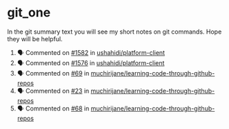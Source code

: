 # git_one
In the git summary text you will see my short notes on git commands. Hope they will be helpful.

<!--START_SECTION:activity-->
1. 🗣 Commented on [#1582](https://github.com/ushahidi/platform-client/issues/1582) in [ushahidi/platform-client](https://github.com/ushahidi/platform-client)
2. 🗣 Commented on [#1576](https://github.com/ushahidi/platform-client/issues/1576) in [ushahidi/platform-client](https://github.com/ushahidi/platform-client)
3. 🗣 Commented on [#69](https://github.com/muchirijane/learning-code-through-github-repos/issues/69) in [muchirijane/learning-code-through-github-repos](https://github.com/muchirijane/learning-code-through-github-repos)
4. 🗣 Commented on [#23](https://github.com/muchirijane/learning-code-through-github-repos/issues/23) in [muchirijane/learning-code-through-github-repos](https://github.com/muchirijane/learning-code-through-github-repos)
5. 🗣 Commented on [#68](https://github.com/muchirijane/learning-code-through-github-repos/issues/68) in [muchirijane/learning-code-through-github-repos](https://github.com/muchirijane/learning-code-through-github-repos)
<!--END_SECTION:activity-->
